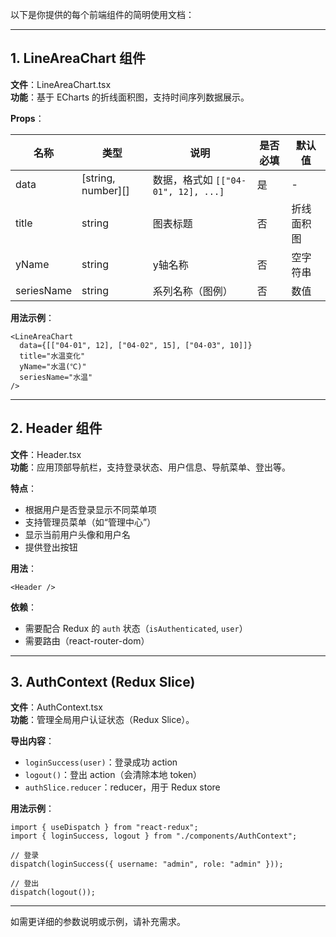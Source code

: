 以下是你提供的每个前端组件的简明使用文档：

---

## 1. LineAreaChart 组件

**文件**：LineAreaChart.tsx  
**功能**：基于 ECharts 的折线面积图，支持时间序列数据展示。

**Props**：

| 名称        | 类型                | 说明                   | 是否必填 | 默认值     |
| ----------- | ------------------- | ---------------------- | -------- | ---------- |
| data        | [string, number][]  | 数据，格式如 `[["04-01", 12], ...]` | 是       | -          |
| title       | string              | 图表标题               | 否       | 折线面积图 |
| yName       | string              | y轴名称                | 否       | 空字符串   |
| seriesName  | string              | 系列名称（图例）       | 否       | 数值       |

**用法示例**：

````tsx
<LineAreaChart
  data={[["04-01", 12], ["04-02", 15], ["04-03", 10]]}
  title="水温变化"
  yName="水温(℃)"
  seriesName="水温"
/>
````

---

## 2. Header 组件

**文件**：Header.tsx  
**功能**：应用顶部导航栏，支持登录状态、用户信息、导航菜单、登出等。

**特点**：

- 根据用户是否登录显示不同菜单项
- 支持管理员菜单（如“管理中心”）
- 显示当前用户头像和用户名
- 提供登出按钮

**用法**：

````tsx
<Header />
````

**依赖**：  
- 需要配合 Redux 的 `auth` 状态（`isAuthenticated`, `user`）  
- 需要路由（react-router-dom）

---

## 3. AuthContext (Redux Slice)

**文件**：AuthContext.tsx  
**功能**：管理全局用户认证状态（Redux Slice）。

**导出内容**：

- `loginSuccess(user)`：登录成功 action
- `logout()`：登出 action（会清除本地 token）
- `authSlice.reducer`：reducer，用于 Redux store

**用法示例**：

````tsx
import { useDispatch } from "react-redux";
import { loginSuccess, logout } from "./components/AuthContext";

// 登录
dispatch(loginSuccess({ username: "admin", role: "admin" }));

// 登出
dispatch(logout());
````

---

如需更详细的参数说明或示例，请补充需求。